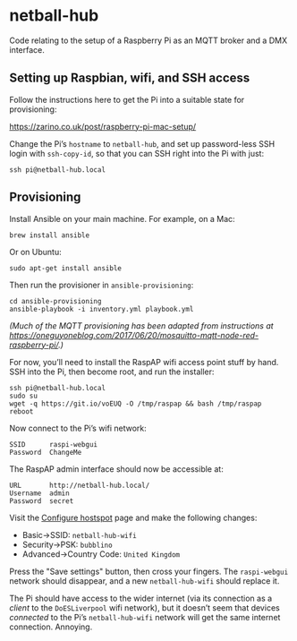 # netball-hub

Code relating to the setup of a Raspberry Pi as an MQTT broker and a DMX interface.

## Setting up Raspbian, wifi, and SSH access

Follow the instructions here to get the Pi into a suitable state for provisioning:

<https://zarino.co.uk/post/raspberry-pi-mac-setup/>

Change the Pi’s `hostname` to `netball-hub`, and set up password-less SSH login with `ssh-copy-id`, so that you can SSH right into the Pi with just:

    ssh pi@netball-hub.local

## Provisioning

Install Ansible on your main machine. For example, on a Mac:

    brew install ansible

Or on Ubuntu:

    sudo apt-get install ansible

Then run the provisioner in `ansible-provisioning`:

    cd ansible-provisioning
    ansible-playbook -i inventory.yml playbook.yml

_(Much of the MQTT provisioning has been adapted from instructions at <https://oneguyoneblog.com/2017/06/20/mosquitto-mqtt-node-red-raspberry-pi/>.)_

For now, you’ll need to install the RaspAP wifi access point stuff by hand. SSH into the Pi, then become root, and run the installer:

    ssh pi@netball-hub.local
    sudo su
    wget -q https://git.io/voEUQ -O /tmp/raspap && bash /tmp/raspap
    reboot

Now connect to the Pi’s wifi network:

    SSID      raspi-webgui
    Password  ChangeMe

The RaspAP admin interface should now be accessible at:

    URL       http://netball-hub.local/
    Username  admin
    Password  secret

Visit the [Configure hostspot](http://netball-hub.local/index.php?page=hostapd_conf) page and make the following changes:

* Basic->SSID: `netball-hub-wifi`
* Security->PSK: `bubblino`
* Advanced->Country Code: `United Kingdom`

Press the "Save settings" button, then cross your fingers. The `raspi-webgui` network should disappear, and a new `netball-hub-wifi` should replace it.

The Pi should have access to the wider internet (via its connection as a _client_ to the `DoESLiverpool` wifi network), but it doesn’t seem that devices _connected_ to the Pi’s `netball-hub-wifi` network will get the same internet connection. Annoying.
